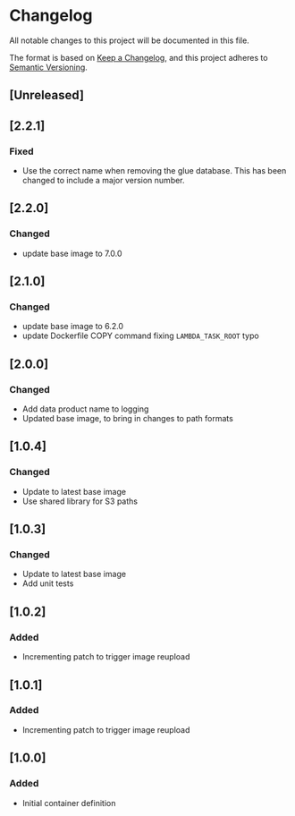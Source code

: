 <!-- markdownlint-disable MD003 -->

# Changelog

All notable changes to this project will be documented in this file.

The format is based on [Keep a Changelog](https://keepachangelog.com/en/1.0.0/),
and this project adheres to [Semantic Versioning](https://semver.org/spec/v2.0.0.html).

## [Unreleased]

## [2.2.1]

### Fixed

- Use the correct name when removing the glue database.
  This has been changed to include a major version number.

## [2.2.0]

### Changed

- update base image to 7.0.0

## [2.1.0]

### Changed

- update base image to 6.2.0
- update Dockerfile COPY command fixing `LAMBDA_TASK_ROOT` typo

## [2.0.0]

### Changed

- Add data product name to logging
- Updated base image, to bring in changes to path formats

## [1.0.4]

### Changed

- Update to latest base image
- Use shared library for S3 paths

## [1.0.3]

### Changed

- Update to latest base image
- Add unit tests

## [1.0.2]

### Added

- Incrementing patch to trigger image reupload

## [1.0.1]

### Added

- Incrementing patch to trigger image reupload

## [1.0.0]

### Added

- Initial container definition
